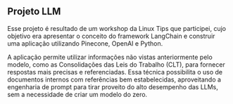 ## Projeto LLM

Esse projeto é resultado de um workshop da Linux Tips que participei, cujo objetivo era apresentar o conceito do framework LangChain e construir uma aplicação utilizando Pinecone, OpenAI e Python.

A aplicação permite utilizar informações não vistas anteriormente pelo modelo, como as Consolidações das Leis do Trabalho (CLT), para fornecer respostas mais precisas e referenciadas. Essa técnica possibilita o uso de documentos internos com referências bem estabelecidas, aproveitando a engenharia de prompt para tirar proveito do alto desempenho das LLMs, sem a necessidade de criar um modelo do zero.


